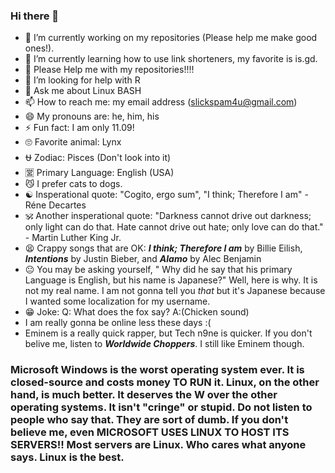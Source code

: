 ### Hi there 👋


<!--**pawstar-lag/pawstar-lag** is a ✨ _special_ ✨ repository because its `README.md` (this file) appears on your GitHub profile. -->

<!--Here are some ideas to get you started:-->

- 🔭 I’m currently working on my repositories (Please help me make good ones!).
- 🌱 I’m currently learning how to use link shorteners, my favorite is is.gd.
- 🥺 Please Help me with my repositories!!!!
- 🤔 I’m looking for help with R
- 💬 Ask me about Linux BASH
- 📫 How to reach me: my email address (slickspam4u@gmail.com)
- 😄 My pronouns are: he, him, his
- ⚡ Fun fact: I am only 11.09!
- 🙄 Favorite animal: Lynx
- ⛎ Zodiac: Pisces (Don't look into it)
- 🈺 Primary Language: English (USA)
- 😼 I prefer cats to dogs.
- ☯ Insperational quote: "Cogito, ergo sum", "I think; Therefore I am" - Réne Decartes
- 🕉 Another insperational quote: "Darkness cannot drive out darkness; only light can do that. Hate cannot drive out hate; only love can do that." - Martin Luther King Jr.
- 😫 Crappy songs that are OK: **_I think; Therefore I am_** by Billie Eilish, **_Intentions_** by Justin Bieber, and **_Alamo_** by Alec Benjamin
- 😐 You may be asking yourself, " Why did he say that his primary Language is English, but his name is Japanese?" Well, here is why. It is not my real name. I am not gonna tell you _that_ but it's Japanese because I wanted some localization for my username.
- 😁 Joke: Q: What does the fox say? A:(Chicken sound)
- I am really gonna be online less these days :(
- Eminem is a really quick rapper, but Tech n9ne is quicker. If you don't belive me, listen to **_Worldwide Choppers_**. I still like Eminem though.


### Microsoft Windows is the worst operating system ever. It is closed-source and costs money TO RUN it. Linux, on the other hand, is much better. It deserves the W over the other operating systems. It isn't "cringe" or stupid. Do not listen to people who say that. They are sort of dumb. If you don't believe me, even MICROSOFT USES LINUX TO HOST ITS SERVERS!! Most servers are Linux. Who cares what anyone says. Linux is the best.
